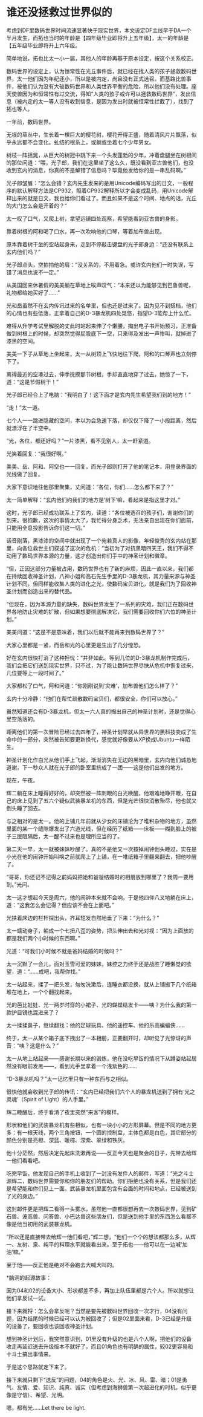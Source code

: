 # 谁还没拯救过世界似的

考虑到DF里数码世界时间流速显著快于现实世界，本文设定DF主线早于DA一个半月发生，而拓也当时的年龄是【四年级毕业即将升上五年级】，太一的年龄是【五年级毕业即将升上六年级。

简单地说，拓也比太一小一届，其他人的年龄再基于原本设定，按这个关系校正。

数码世界的设定上，认为恒常性在光丘事件后，就已经在找人类的孩子拯救数码世界，太一他们因为年纪还小，所以是被内定，尚且没有正式选召。而基路比兽事件，被他们认为没有大破数码世界和人类世界平衡的危险，所以他们没有处理。座天使兽因为和恒常性有过交流，得知“人类的孩子或许可以拯救数码世界”，发出信息（被内定的太一等人没有收到信息，是因为发出时就被恒常性拦截了），找到了拓也等人。



一年前，数码世界。

无垠的草丛中，生长着一棵巨大的樱花树，樱花开得正盛，随着清风片片飘落，似乎永远都不会变化。虬结的根系上，或躺或坐着七个少年男女。

树枝一阵摇晃，从巨大的树冠中跳下来一个头发蓬勃的少年，冲着盘腿坐在树根间的那位问道：“喂，光子郎，我们在这里坐了这么久，既没看到亚古兽他们，也没收到玄内的消息，你真的不是解错了信息吗？毕竟他发给你的是一串乱码啊。”

光子郎皱眉：“怎么会错？玄内先生发来的是用Unicode编码写出的日文，一般程序的默认解释方法是CP932，照着CP932解释所以才会变成乱码，用Unicode解释出来的就是日文，我也给你们看过了。而且如果不是这个时间、地点的话，光丘的大门怎么会是开着的？”

太一叹了口气，又爬上树，拿望远镜四处观察，希望能看到亚古兽的身影。

靠着树根的阿和喝了口水，再一次吹响他的口琴，等着加布兽出现。

原本靠着树干坐的空站起身来，走到不停敲击键盘的光子郎身边：“还没有联系上玄内他们吗？”

光子郎点头，空拍拍他的肩：“没关系的，不用着急。或许玄内他们一时失误，写错了消息也说不一定。”

从美国回来休暑假的美美躺在草地上唉声叹气：“本来还以为能够见到巴鲁兽呢，礼物都给她买好了……”

光和岳虽然不在玄内传讯过来的名单里，但也还是过来了。因为见不到搭档，他们的心情也有些低落，正拿着自己的D-3暴龙机四处晃悠，指望D-3能帮上什么忙。

难得从升学考试里解脱的丈此时站起来伸了个懒腰，掏出电子书开始预习，正准备做到树根上的时候，却突然觉得屁股底下一空，只来得及发出一声惨叫，就掉进了漆黑的空间。

美美一下子从草地上坐起来，太一从树顶上飞快地往下爬，阿和的口琴声也立刻停下了。

离得最近的空凑过去，伸手抚摸那节树根，手却直直地穿了过去，她惊了一下，道：“这是节假树干！”

光子郎已经合上了电脑：“我明白了！这下面才是玄内先生希望我们到的地方！”

“走！”太一道。



七个人一一跳进隐藏的空间，本以为会急速下落，却仅仅下降了一小段距离，然后就漂浮在了半空中。

“光，各位，都还好吗？”一片漆黑，看不见别人，太一赶紧道。

光笑着回复：“我很好啊。”

美美、岳、阿和、阿空也一一回复，而光子郎则打开了他的笔记本，用登录界面的光线做了回复。

大家下意识地往他那里聚集，丈问道：“各位，你们……怎么都下来了？”

太一简单解释：“玄内他们约我们的地方是‘树下’嘛，看起来是指这里才对。”

这时，光子郎已经成功联系上了玄内，读道：“各位被选召的孩子们，谢谢你们的到来。很抱歉，这次的事情太大了，我忙得分身乏术，无法亲自出现在你们面前，只能用全息投影告诉你们这一切。”

话音刚落，黑漆漆的空间中就出现了一个宛若真人的影像，年轻俊秀的玄内站在那里，向各位救世主们叙述了这次的危机：“当初为了对抗黑暗四天王，我们不得不动用了数码世界本源的力量，这才创造出你们手中的神圣计划和徽章。

“但，正因这部分力量被占用，数码世界也有了新的麻烦，因此一直以来，我们都在持续回收神圣计划，八神小姐和高石先生手里的D-3暴龙机，其力量来源与神圣计划不同，但同样能收集人类的进化之光，使数码宝贝进化，就是我们为了回收神圣计划而创造出来的替代品。

“但现在，因为本源力量的缺失，数码世界发生了一系列的灾难，我们正在数码世界各地防止灾难的扩散，但如果想要彻底解决它，我们需要回收你们六位的神圣计划。”

美美问道：“这是不是意味着，我们以后就不能再来到数码世界了？”

大家心里都是一紧，而岳和光的心里更是生出了几分惶恐。

好在玄内很快打消了这种担忧：“并非如此。等到几位的D-3暴龙机制作完成后，我们会把它们送到现实世界，只不过，为了能让数码世界尽快从危机中恢复过来，几位要等上一段时间了。”

大家都松了口气，阿和问道：“你刚刚说到‘灾难’，加布兽他们怎么样了？”

玄内十分冷静：“他们在帮忙疏散数码宝贝们，都很安全，你们可以放心。”

虽然知道还会有D-3暴龙机，但太一六人真的掏出自己的神圣计划时，还是觉得心里空落落的。

距离他们的第一次冒险已经过去四年了，神圣计划早就从异世界的黑科技变成了生命中的一部分，突然被告知要更新换代，感觉就好像要从XP换成Ubuntu一样陌生。

神圣计划化作白光从他们手上飞起，渐渐消失在无边的黑暗里，玄内向他们诚恳地道谢，下一秒众人就在光子郎的卧室里挤成了一团——这是他们出发的地方。



现在，午夜。

辉二躺在床上睡得好好的，却突然被一阵刺眼的白光唤醒，他艰难地睁开眼，在自己的床上见到了五六个疑似武装暴龙机的东西，但是光芒很快消散殆尽，他也就又倒头睡了回去。

与之相对的是太一。他的上铺几年前就从少女的床铺沦为了堆积杂物的地方，虽然里面的某一个缝隙爆发出了六道光线，但在经历了纸箱——床板——糊到脸上的被子三层阻隔后，太一醒不过来也是理所应当的了。



第二天一早，太一就被妹妹吵醒了。真的不是他又一次按掉闹钟倒头睡过，实在是小光在他的闹钟开始叫唤之前就爬上了上铺，在一堆纸箱子里翻来翻去，把他吵醒了。

“哥哥，你还记不记得之前妈妈把她和爸爸结婚时的相册放到哪里了？我周一要用到。”光问。

太一这才想起今天是周六，他的闹钟本来就不会响，于是他四仰八叉地躺在床上，道：“这我怎么会记得？但应该不会在上面吧。”

光扶着床边的栏杆探出头，齐耳短发自然地垂了下来：“为什么？”

太一蠕动身子，躺成一个七扭八歪的姿势，把头伸出去和光对视：“因为上面放的都是我们两个小时候的东西啊。”

光道：“可我们小时候不就是爸妈结婚的时候吗？”

太一沉默了一会儿，面对玉雪可爱的妹妹，妹控之力终于还是战胜了睡懒觉的欲望，道：“……成吧，我帮你找。”

太一站起来，揉了一把头发，匆匆洗漱后，连睡衣都没换，就从上铺搬下几个纸箱堆在地上，一个个翻找起来。

光的芭比娃娃、光一两岁时穿的小裙子、光的蝴蝶结发卡——咦？为什么我的第一款护目镜也混进来了？

太一揉揉鼻子，继续翻找：他的足球玩具、他的遥控车、他的乐高蝙蝠侠……

终于，太一从某个箱子底下拽出了一本相册，正要翻开时，却听见了光惊讶的声音：“咦？这是什么？”

太一从地上站起来——感谢长期以来的锻炼，他在没吃早饭的情况下从蹲姿站起居然没有眼前发黑——，看到光手里拿着一个浅紫色的……

“D-3暴龙机吗？”太一记忆里只有一种东西与之相似。

很快他就会收到光子郎的传讯：“玄内已经把我们六个人的暴龙机送到了拥有‘光之灵魂’（Spirit of Light）的人手里。”



辉二睡醒后，终于看清了夜里突然“来客”的模样。

形状和他们的武装暴龙机有些相似，也有一块小小的方形屏幕。但是不同的地方更多：有一根天线，两个三角按钮，一个圆的控制盘，主体色都是白色，其它部分的颜色分别是亮橙、深蓝、暖棕、深紫、翠绿和铁灰。

他十分茫然，然后决定先起床洗漱再说——反正今天也是聚会的日子，先带去给辉一他们看看吧。

吃完早饭，他发现自己的手机上收到了一封没有发件人的邮件，写道：“光之斗士源辉二，数码世界需要你和你的朋友们的帮助。你们拒绝也没有关系，但是我们还是希望能和你们见上一面。武装暴龙机里面包含有会面的时间和地点，已经被送到了光的身边。”

这封邮件更是把辉二看得一头雾水，虽然他一直都很想再去一次数码世界，见到矿石兽、波高兽、问答兽、小巴达兽这些朋友们，但是送到他手里的东西怎么看都不像是他当初用的武装暴龙机。

“所以还是直接带去给辉一他们看吧，”辉二想，“他们一个个的想法都那么多，从辉一、友树、泉、纯平的料理水平就能看出来。至于拓也——他可以在一边喊‘加油’嘛。”

至于他——反正他是绝对不会跑去大喊大叫的。



*脑洞的起源故事：

因为04和02的设备大小、形状都差不多，再加上队伍里都是六个人。所以就想让他们拿反试一试。

接下来就捋：怎么会拿反呢？当然是要先被数码世界回收一次才行，04没有问题，因为结尾的时候已经可以认为被回收了；但是02里面来看，D-3已经是升级的设备了，要回收也该回收神圣计划。

想到神圣计划后，我突然意识到，01里没有升级的也是六个人啊，把他们的设备收走再延迟送去升级版本不就好了，而且01角色也有明确的属性，较02更容易和十斗士搞出事情来。

于是这个思路就定下来了。

接下来就只剩下“送反”的问题，04的角色是火、光、冰、风、雷、暗；01是勇气、友情、爱、知识、纯真、诚实（但考虑到海狮兽第一次超进化的时机，似乎更像是守信）、希望、光明。

嗯，都有光……Let there be light.

